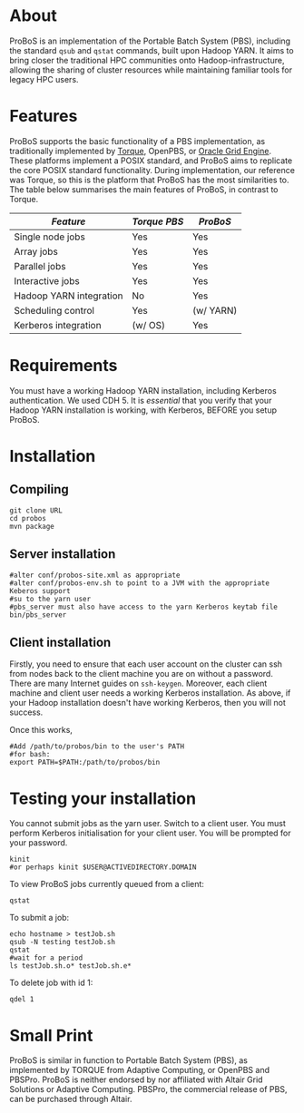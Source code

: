 
# About

ProBoS is an implementation of the Portable Batch System (PBS), including the standard `qsub` and `qstat` commands, built upon Hadoop YARN. It aims to bring closer the traditional HPC communities onto Hadoop-infrastructure, allowing the sharing of cluster resources while maintaining familiar tools for legacy HPC users.

# Features

ProBoS supports the basic functionality of a PBS implementation, as traditionally implemented by [Torque](http://www.adaptivecomputing.com/products/open-source/torque/), OpenPBS, or [Oracle Grid Engine](http://gridscheduler.sourceforge.net). These platforms implement a POSIX standard, and ProBoS aims to replicate the core POSIX standard functionality. During implementation, our reference was Torque, so this is the platform that ProBoS has the most similarities to. The table below summarises the main features of ProBoS, in contrast to Torque.

| _Feature_ | _Torque PBS_ | _ProBoS_ |
|---------|------------|------|
| Single node jobs | Yes | Yes |
| Array jobs | Yes | Yes |
| Parallel jobs | Yes | Yes |
| Interactive jobs | Yes | Yes |
| Hadoop YARN integration | No | Yes |
| Scheduling control | Yes | (w/ YARN) |
| Kerberos integration | (w/ OS) | Yes |

# Requirements

You must have a working Hadoop YARN installation, including Kerberos authentication. We used CDH 5. It is _essential_ that you verify that your Hadoop YARN installation is working, with Kerberos, BEFORE you setup ProBoS.

# Installation

## Compiling

	git clone URL
	cd probos 
	mvn package

## Server installation

	#alter conf/probos-site.xml as appropriate
	#alter conf/probos-env.sh to point to a JVM with the appropriate Keberos support
	#su to the yarn user
	#pbs_server must also have access to the yarn Kerberos keytab file
	bin/pbs_server


## Client installation
Firstly, you need to ensure that each user account on the cluster can ssh from nodes back to the client machine you are on without a password. There are many Internet guides on `ssh-keygen`. Moreover, each client machine and client user needs a working Kerberos installation. As above, if your Hadoop installation doesn't have working Kerberos, then you will not success.  

Once this works, 

	#Add /path/to/probos/bin to the user's PATH
	#for bash:
	export PATH=$PATH:/path/to/probos/bin

# Testing your installation

You cannot submit jobs as the yarn user. Switch to a client user. You must perform Kerberos initialisation for your client user. You will be prompted for your password.

	kinit
	#or perhaps kinit $USER@ACTIVEDIRECTORY.DOMAIN

To view ProBoS jobs currently queued from a client:

	qstat
	
To submit a job:

	echo hostname > testJob.sh
	qsub -N testing testJob.sh
	qstat
	#wait for a period
	ls testJob.sh.o* testJob.sh.e*
	
To delete job with id 1:

	qdel 1

# Small Print

ProBoS is similar in function to Portable Batch System (PBS), as implemented by TORQUE from Adaptive Computing, or OpenPBS and PBSPro. ProBoS is neither endorsed by nor affiliated with Altair Grid Solutions or Adaptive Computing. PBSPro, the commercial release of PBS, can be purchased through Altair.

